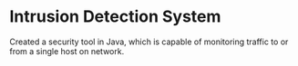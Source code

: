 Intrusion Detection System
==========================

Created a security tool	 in Java,	which is capable of monitoring traffic to or from a single host on network.
